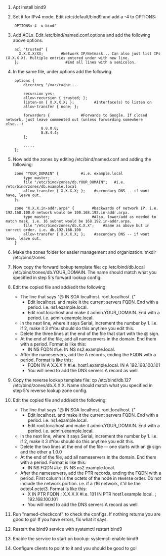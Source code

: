 1. Apt install bind9

2. Set it for IPv4 mode. Edit /etc/default/bind9 and add a -4 to OPTIONS:
```
    OPTIONS=-4 -u bind"
```

3. Add ACLs. Edit /etc/bind/named.conf.options and add the following above options.
```
    acl "trusted" {
      X.X.X.X/XX;        #Network IP/Netmask... Can also just list IPs (X.X.X.X). Multiple entries entered under with new line.
    };                     #End all lines with a semicolon.
```

4. In the same file, under options add the following:
```
    options {
        directory "/var/cache....

        recursion yes;                 
        allow-recursion { trusted; };  
        listen-on { X.X.X.X; };         #Interface(s) to listen on   
        allow-transfer { none; };      

        forwarders {              #Forwards to Google. If closed network, just leave commented out (unless forwarding somewhere else...)
                8.8.8.8;
                8.8.4.4;
        };

        .....
    };
```

5. Now add the zones by editing /etc/bind/named.conf and adding the following:
```
    zone "YOUR_DOMAIN" {          #i.e. example.local
        type master;
        file "/etc/bind/zones/db.YOUR_DOMAIN";   #i.e. /etc/bind/zones/db.example.local
        allow-transfer { X.X.X.X; };    #secondary DNS -- if wont have, leave out.
    };

    zone "X.X.X.in-addr.arpa" {        #backwards of network IP. i.e. 192.168.100.0 network would be 100.168.192.in-addr.arpa.
        type master;                   #Also, lower/add as needed to match mask. i.e. 16 subnet would be 168.192.in-addr.arpa.
        file "/etc/bind/zones/db.X.X.X";    #Same as above but in correct order. i.e. db.192.168.100
        allow-transfer { X.X.X.X; };    #secondary DNS -- if wont have, leave out.
    }
```

6. Make the zones folder for easier management and organization: mkdir /etc/bind/zones

7. Now copy the forward lookup template file: cp /etc/bind/db.local /etc/bind/zones/db.YOUR_DOMAIN. The name should match what you specified in step 5's forward lookup config.

8. Edit the copied file and add/edit the following:
    - The line that says "@       IN      SOA     localhost. root.localhost. ("
        - Edit localhost. and make it the current servers FQDN. End with a period. i.e. ns1.example.local.
        - Edit root.localhost and make it admin.YOUR_DOMAIN. End with a period. i.e. admin.example.local.
    - In the next line, where it says Serial, increment the number by 1. i.e. if 2, make it 3 #You should do this anytime you edit this.
    - Delete the three lines at the end of the file that start with the @ sign.
    - At the end of the file, add all nameservers in the domain. End them with a period. Format is like this:
        - IN NS FQDN        #i.e. IN NS ns2.example.local.
    - After the nameservers, add the A records, ending the FQDN with a period. Format is like this:
        - FQDN IN A X.X.X.X     #i.e. host1.example.local. IN A 192.168.100.101
        - You will need to add the DNS servers A record as well.

9. Copy the reverse lookup template file: cp /etc/bind/db.127 /etc/bind/zones/db.X.X.X. Name should match what you specified in step 5's reverse lookup zone config.

10. Edit the copied file and add/edit the following:
    - The line that says "@       IN      SOA     localhost. root.localhost. ("
        - Edit localhost. and make it the current servers FQDN. End with a period. i.e. ns1.example.local.
        - Edit root.localhost and make it admin.YOUR_DOMAIN. End with a period. i.e. admin.example.local.
    - In the next line, where it says Serial, increment the number by 1. i.e. if 2, make it 3 #You should do this anytime you edit this.
    - Delete the two lines at the end of the file -- one starts with an @ sign and the other a 1.0.0
    - At the end of the file, add all nameservers in the domain. End them with a period. Format is like this:
        - IN NS FQDN        #i.e. IN NS ns2.example.local.
    - After the nameservers, add the PTR records, ending the FQDN with a period. First column is the octets of the node in reverse order. Do not include the network portion. i.e. if a /16 network, it'd be the octet4.octet3. Format is like this:
        - X IN PTR FQDN ; X.X.X.X     #i.e. 101 IN PTR host1.example.local. ; 192.168.100.101  
        - You will need to add the DNS servers A record as well.

11. Run "named-checkconf" to check the configs. If nothing returns you are good to go! If you have errors, fix what it says.

12. Restart the bind9 service with systemctl restart bind9

13. Enable the service to start on bootup: systemctl enable bind9

14. Configure clients to point to it and you should be good to go!
